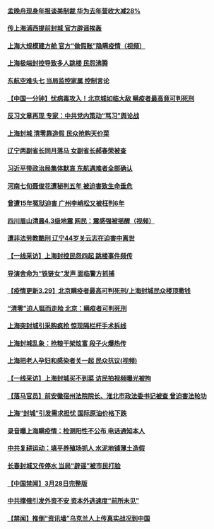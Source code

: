#### [孟晚舟现身年报谈美制裁 华为去年营收大减28%](../pages/prog204/a103386387.md) 
#### [传上海浦西提前封城 官方辟谣挨轰](../pages/prog204/a103386399.md) 
#### [上海大规模建方舱 官方“做假账”隐瞒疫情（视频）](../pages/prog204/a103386322.md) 
#### [上海极端封控导致多人跳楼 民怨沸腾](../pages/prog204/a103386292.md) 
#### [东航空难头七 当局监控家属 控制言论](../pages/prog204/a103386237.md) 
#### [【中国一分钟】忧病毒攻入！北京城如临大敌 瞒疫者最高竟可判死刑](../pages/prog204/a103385969.md) 
#### [反习文章再现 专家：中共党内策动“骂习”舆论战](../pages/prog204/a103386191.md) 
#### [上海封城 清零靠造假 民众抢购天价菜](../pages/prog204/a103385992.md) 
#### [辽宁两副省长同月落马 女副省长郝春荣被查](../pages/prog204/a103386077.md) 
#### [习近平带政治局集体默哀 东航遇难者全部确认](../pages/prog204/a103386166.md) 
#### [河南七旬聂俊花遭秘判五年 被迫害致生命垂危](../pages/prog204/a103385436.md) 
#### [曾遭15年冤狱迫害 广州李峭松又被枉判6年](../pages/prog204/a103384915.md) 
#### [四川眉山清晨4.3级地震 网民：震感强被摇醒（视频）](../pages/prog204/a103386044.md) 
#### [遭非法劳教酷刑 辽宁44岁关云志在迫害中离世](../pages/prog204/a103384291.md) 
#### [【一线采访】上海封控民怨四起 跳楼事件频传](../pages/prog204/a103386032.md) 
#### [导演舍命为“铁链女”发声 面临警方抓捕](../pages/prog204/a103386034.md) 
#### [【疫情更新3.29】北京瞒疫者最高可判死刑/上海封城民众楼顶撒钱](../pages/prog204/a103384636.md) 
#### [“清零”迫人铤而走险 北京：瞒疫者可判死刑](../pages/prog204/a103386028.md) 
#### [上海突封城引采购疯抢 惊现隔栏杆手术拆线](../pages/prog204/a103386030.md) 
#### [上海封城乱象：抢粮干架炫富 段子火爆热传](../pages/prog204/a103385972.md) 
#### [上海把老人孕妇和感染者关一起 民众抗议(视频)](../pages/prog204/a103385915.md) 
#### [【一线采访】上海封城买不到菜 访民拍视频曝光被拘](../pages/prog204/a103385926.md) 
#### [【落马官员】前安徽宿州法院院长、淮北市政法委书记被查 曾迫害法轮功](../pages/prog204/a103385923.md) 
#### [上海“封城”引发需求担忧 国际原油价格下跌](../pages/prog204/a103385911.md) 
#### [录音曝上海瞒疫情：检测阳性不公布 电话通知本人](../pages/prog204/a103385880.md) 
#### [中共复耕运动：填平养殖场抓人 水泥地铺薄土造假](../pages/prog204/a103385863.md) 
#### [长春封城又传停水 当局“辟谣”被市民打脸](../pages/prog204/a103385825.md) 
#### [【中国禁闻】3月28日完整版](../pages/prog204/a103385775.md) 
#### [中共撑俄引发外资不安 资本外逃速度“前所未见”](../pages/prog204/a103385724.md) 
#### [【禁闻】推倒“资讯墙”乌克兰人上传真实战况到中国](../pages/prog204/a103385749.md) 
